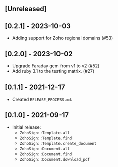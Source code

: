 ## [Unreleased]

## [0.2.1] - 2023-10-03

- Adding support for Zoho regional domains (#53)

## [0.2.0] - 2023-10-02

- Upgrade Faraday gem from v1 to v2 (#52)
- Add ruby 3.1 to the testing matrix. (#27)

## [0.1.1] - 2021-12-17

- Created `RELEASE_PROCESS.md`.

## [0.1.0] - 2021-09-17

- Initial release:
  - `ZohoSign::Template.all`
  - `ZohoSign::Template.find`
  - `ZohoSign::Template.create_document`
  - `ZohoSign::Document.all`
  - `ZohoSign::Document.find`
  - `ZohoSign::Document.download_pdf`

